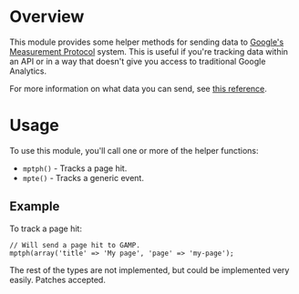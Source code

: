 # Overview

This module provides some helper methods for sending data to [Google's Measurement Protocol][info] system. This is useful if you're tracking data within an API or in a way that doesn't give you access to traditional Google Analytics.

For more information on what data you can send, see [this reference][reference].

[info]: https://developers.google.com/analytics/devguides/collection/protocol/v1/
[reference]: https://developers.google.com/analytics/devguides/collection/protocol/v1/reference

# Usage

To use this module, you'll call one or more of the helper functions:

* `mptph()` - Tracks a page hit. 
* `mpte()` - Tracks a generic event.

## Example

To track a page hit: 

    // Will send a page hit to GAMP.
    mptph(array('title' => 'My page', 'page' => 'my-page');

The rest of the types are not implemented, but could be implemented very easily. Patches accepted.